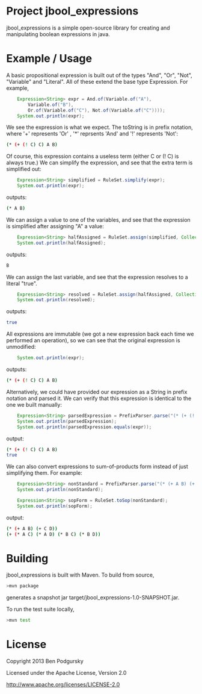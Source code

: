Project jbool_expressions
========

jbool_expressions is a simple open-source library for creating and manipulating boolean expressions in java.

Example / Usage
====

A basic propositional expression is built out of the types "And", "Or", "Not", "Variable" and "Literal".  All of these extend the base type Expression.  For example,

```java
    Expression<String> expr = And.of(Variable.of("A"),
        Variable.of("B"),
        Or.of(Variable.of("C"), Not.of(Variable.of("C"))));
    System.out.println(expr);
```
We see the expression is what we expect.  The toString is in prefix notation, where '+' represents 'Or' , '*' reprsents 'And' and '!' represents 'Not':

```bash
(* (+ (! C) C) A B)
```

Of course, this expression contains a useless term (either C or (! C) is always true.)  We can simplify the expression, and see that the extra term is simplified out:

```java
    Expression<String> simplified = RuleSet.simplify(expr);
    System.out.println(expr);
```
outputs:

```bash
(* A B)
```

We can assign a value to one of the variables, and see that the expression is simplified after assigning "A" a value:

```java
    Expression<String> halfAssigned = RuleSet.assign(simplified, Collections.singletonMap("A", true));
    System.out.println(halfAssigned);
```
outputs:

```bash
B
```

We can assign the last variable, and see that the expression resolves to a literal "true".

```java
    Expression<String> resolved = RuleSet.assign(halfAssigned, Collections.singletonMap("B", true));
    System.out.println(resolved);

```
outputs:

```bash
true
```

All expressions are immutable (we got a new expression back each time we performed an operation), so we can see that the original expression is unmodified:

```java
    System.out.println(expr);
```
outputs:
```bash
(* (+ (! C) C) A B)
```

Alternatively, we could have provided our expression as a String in prefix notation and parsed it.  We can verify that this expression is identical to the one we built manually:

```java
    Expression<String> parsedExpression = PrefixParser.parse("(* (+ (! C) C) A B)");
    System.out.println(parsedExpression);
    System.out.println(parsedExpression.equals(expr));
```
output:
```bash
(* (+ (! C) C) A B)
true
```

We can also convert expressions to sum-of-products form instead of just simplifying them.  For example:

```java
    Expression<String> nonStandard = PrefixParser.parse("(* (+ A B) (+ C D))");
    System.out.println(nonStandard);

    Expression<String> sopForm = RuleSet.toSop(nonStandard);
    System.out.println(sopForm);
```

output:

```bash
(* (+ A B) (+ C D))
(+ (* A C) (* A D) (* B C) (* B D))
```

Building
====

jbool_expressions is built with Maven.  To build from source,

```bash
>mvn package
```

generates a snapshot jar target/jbool_expressions-1.0-SNAPSHOT.jar.

To run the test suite locally,

```bash
>mvn test
```

License
====
Copyright 2013 Ben Podgursky

Licensed under the Apache License, Version 2.0

http://www.apache.org/licenses/LICENSE-2.0
